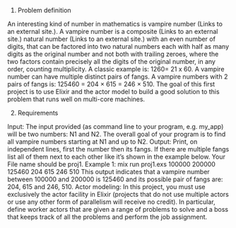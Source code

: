 1. Problem definition

An interesting kind of number in mathematics is vampire number (Links to an external
site.). A vampire number is a composite (Links to an external site.) natural number (Links to an
external site.) with an even number of digits, that can be factored into two natural numbers each
with half as many digits as the original number and not both with trailing zeroes, where the two
factors contain precisely all the digits of the original number, in any order, counting multiplicity. A
classic example is: 1260= 21 x 60.
A vampire number can have multiple distinct pairs of fangs. A vampire numbers with 2 pairs of
fangs is: 125460 = 204 × 615 = 246 × 510.
The goal of this first project is to use Elixir and the actor model to build a good solution to this
problem that runs well on multi-core machines.


2. Requirements

Input: The input provided (as command line to your program, e.g. my_app) will be two numbers:
N1 and N2. The overall goal of your program is to find all vampire numbers starting at N1 and up
to N2.
Output: Print, on independent lines, first the number then its fangs. If there are multiple fangs list
all of them next to each other like it’s shown in the example below.
Your File name should be proj1.
Example 1:
mix run proj1.exs 100000 200000
125460 204 615 246 510
This output indicates that a vampire number between 100000 and 200000 is 125460 and its possible
pair of fangs are: 204, 615 and 246, 510.
Actor modeling: In this project, you must use exclusively the actor facility in Elixir (projects
that do not use multiple actors or use any other form of parallelism will receive no credit). In
particular, define worker actors that are given a range of problems to solve and a boss that keeps
track of all the problems and perform the job assignment.
